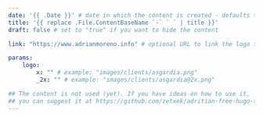 ```yaml
---
date: '{{ .Date }}' # date in which the content is created - defaults to "today"
title: '{{ replace .File.ContentBaseName `-` ` ` | title }}'
draft: false # set to "true" if you want to hide the content 

link: "https://www.adrianmoreno.info" # optional URL to link the logo to

params:
    logo:
        x: "" # example: "images/clients/asgardia.png"
        _2x: "" # example: "images/clients/asgardia@2x.png"

## The content is not used (yet). If you have ideas on how to use it, 
## you can suggest it at https://github.com/zetxek/adritian-free-hugo-theme/discussions 
---
```

